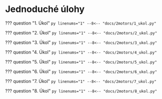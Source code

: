 # Jednoduché úlohy

??? question "1. Úkol"
    ``` py linenums="1"
    --8<-- "docs/2motors/1_ukol.py"
    ```

??? question "2. Úkol"
    ``` py linenums="1"
    --8<-- "docs/2motors/2_ukol.py"
    ```

??? question "3. Úkol"
    ``` py linenums="1"
    --8<-- "docs/2motors/3_ukol.py"
    ```

??? question "4. Úkol"
    ``` py linenums="1"
    --8<-- "docs/2motors/4_ukol.py"
    ```

??? question "5. Úkol"
    ``` py linenums="1"
    --8<-- "docs/2motors/5_ukol.py"
    ```

??? question "6. Úkol"
    ``` py linenums="1"
    --8<-- "docs/2motors/6_ukol.py"
    ```

??? question "7. Úkol"
    ``` py linenums="1"
    --8<-- "docs/2motors/7_ukol.py"
    ```

??? question "8. Úkol"
    ``` py linenums="1"
    --8<-- "docs/2motors/8_ukol.py"
    ```
